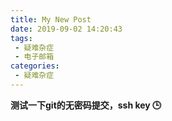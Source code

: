 ```yaml
---
title: My New Post
date: 2019-09-02 14:20:43
tags:
 - 疑难杂症
 - 电子邮箱
categories:
 - 疑难杂症
---
```


**测试一下git的无密码提交，ssh key 🕒**